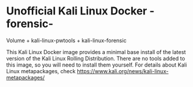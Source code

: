 # Unofficial Kali Linux Docker -forensic-
Volume + kali-linux-pwtools + kali-linux-forensic

This Kali Linux Docker image provides a minimal base install of the latest version of the Kali Linux Rolling Distribution. There are no tools added to this image, so you will need to install them yourself. For details about Kali Linux metapackages, check https://www.kali.org/news/kali-linux-metapackages/
